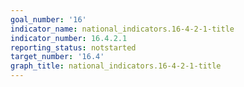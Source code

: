 ```yaml
---
goal_number: '16'
indicator_name: national_indicators.16-4-2-1-title
indicator_number: 16.4.2.1
reporting_status: notstarted
target_number: '16.4'
graph_title: national_indicators.16-4-2-1-title
---
```

